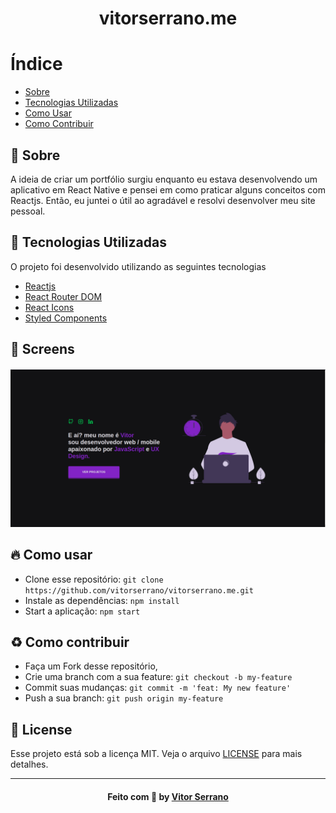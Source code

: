 <h1 align="center">
    vitorserrano.me
</h1>

# Índice

- [Sobre](#sobre)
- [Tecnologias Utilizadas](#tecnologias-utilizadas)
- [Como Usar](#como-usar)
- [Como Contribuir](#como-contribuir)

<a id="sobre"></a>
## :bookmark: Sobre 

A ideia de criar um portfólio surgiu enquanto eu estava desenvolvendo um aplicativo em React Native e pensei em como praticar alguns conceitos com Reactjs. Então, eu juntei o útil ao agradável e resolvi desenvolver meu site pessoal.

<a id="tecnologias-utilizadas"></a>
## :rocket: Tecnologias Utilizadas

O projeto foi desenvolvido utilizando as seguintes tecnologias

- [Reactjs](https://reactjs.org/)
- [React Router DOM](https://www.npmjs.com/package/react-router-dom)
- [React Icons](https://react-icons.github.io/react-icons/)
- [Styled Components](https://styled-components.com/)

## :iphone: Screens

<h4 align="center">
    <img alt="Banner" title="#banner" width="900px" src=".github/Banner.png">
</h4>

<a id="como-usar"></a>
## :fire: Como usar

- Clone esse repositório: `git clone https://github.com/vitorserrano/vitorserrano.me.git`
- Instale as dependências: `npm install` 
- Start a aplicação: `npm start`

<a id="como-contribuir"></a>
## :recycle: Como contribuir

- Faça um Fork desse repositório,
- Crie uma branch com a sua feature: `git checkout -b my-feature`
- Commit suas mudanças: `git commit -m 'feat: My new feature'`
- Push a sua branch: `git push origin my-feature`

## :memo: License

Esse projeto está sob a licença MIT. Veja o arquivo [LICENSE](LICENSE) para mais detalhes.

---

<h4 align="center">
    Feito com 💜 by <a href="https://www.linkedin.com/in/vitor-serrano/" target="_blank">Vitor Serrano</a>
</h4>
